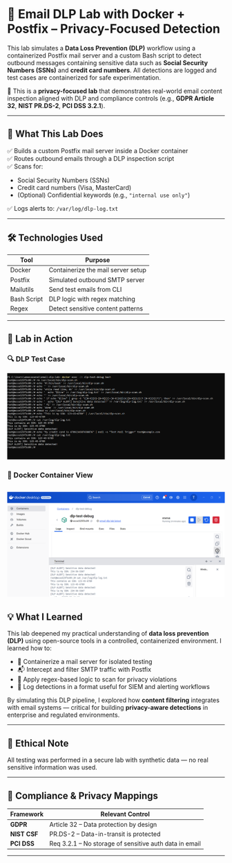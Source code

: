 # 📧 Email DLP Lab with Docker + Postfix – Privacy-Focused Detection

This lab simulates a **Data Loss Prevention (DLP)** workflow using a containerized Postfix mail server and a custom Bash script to detect outbound messages containing sensitive data such as **Social Security Numbers (SSNs)** and **credit card numbers**. All detections are logged and test cases are containerized for safe experimentation.

🔐 This is a **privacy-focused lab** that demonstrates real-world email content inspection aligned with DLP and compliance controls (e.g., **GDPR Article 32**, **NIST PR.DS-2**, **PCI DSS 3.2.1**).

---

## 🚀 What This Lab Does

✅ Builds a custom Postfix mail server inside a Docker container  
✅ Routes outbound emails through a DLP inspection script  
✅ Scans for:

- Social Security Numbers (SSNs)  
- Credit card numbers (Visa, MasterCard)  
- (Optional) Confidential keywords (e.g., `"internal use only"`)  

✅ Logs alerts to: `/var/log/dlp-log.txt`

---

## 🛠 Technologies Used

| Tool        | Purpose                                   |
|-------------|-------------------------------------------|
| Docker      | Containerize the mail server setup        |
| Postfix     | Simulated outbound SMTP server            |
| Mailutils   | Send test emails from CLI                 |
| Bash Script | DLP logic with regex matching             |
| Regex       | Detect sensitive content patterns         |

---

## 📸 Lab in Action

### 🔍 DLP Test Case

![DLP test case](./DLP%20test%20case.png)

### 🐳 Docker Container View


![Docker container result](./docker%20result.png)
---

## 💡 What I Learned

This lab deepened my practical understanding of **data loss prevention (DLP)** using open-source tools in a controlled, containerized environment. I learned how to:

- 🐳 Containerize a mail server for isolated testing  
- 📬 Intercept and filter SMTP traffic with Postfix  
- 🧠 Apply regex-based logic to scan for privacy violations  
- 📄 Log detections in a format useful for SIEM and alerting workflows

By simulating this DLP pipeline, I explored how **content filtering** integrates with email systems — critical for building **privacy-aware detections** in enterprise and regulated environments.

---

## 🧪 Ethical Note

All testing was performed in a secure lab with synthetic data — no real sensitive information was used.

---

## 🧩 Compliance & Privacy Mappings

| Framework | Relevant Control |
|-----------|------------------|
| **GDPR**  | Article 32 – Data protection by design |
| **NIST CSF** | PR.DS-2 – Data-in-transit is protected |
| **PCI DSS** | Req 3.2.1 – No storage of sensitive auth data in email |

---

